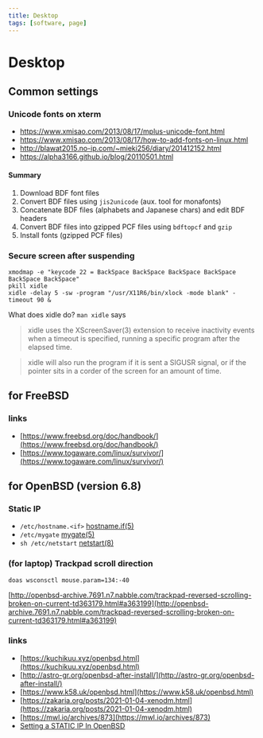 ```yaml
---
title: Desktop
tags: [software, page]
---
```


# Desktop

## Common settings

### Unicode fonts on xterm

* <https://www.xmisao.com/2013/08/17/mplus-unicode-font.html>
* <https://www.xmisao.com/2013/08/17/how-to-add-fonts-on-linux.html>
* <http://blawat2015.no-ip.com/~mieki256/diary/201412152.html>
* <https://alpha3166.github.io/blog/20110501.html>

#### Summary

1. Download BDF font files
1. Convert BDF files using `jis2unicode` (aux. tool for monafonts)
1. Concatenate BDF files (alphabets and Japanese chars) and edit BDF headers
1. Convert BDF files into gzipped PCF files using `bdftopcf` and `gzip`
1. Install fonts (gzipped PCF files)

### Secure screen after suspending

```
xmodmap -e "keycode 22 = BackSpace BackSpace BackSpace BackSpace BackSpace BackSpace"
pkill xidle
xidle -delay 5 -sw -program "/usr/X11R6/bin/xlock -mode blank" -timeout 90 &
```

What does xidle do? `man xidle` says

> xidle uses the XScreenSaver(3) extension to receive inactivity events
> when a timeout is specified, running a specific program after the elapsed
> time.

> xidle will also run the program if it is sent a SIGUSR signal, or
> if the pointer sits in a corder of the screen for an amount of time.

## for FreeBSD

### links

* [https://www.freebsd.org/doc/handbook/](https://www.freebsd.org/doc/handbook/)
* [https://www.togaware.com/linux/survivor/](https://www.togaware.com/linux/survivor/)

## for OpenBSD (version 6.8)

### Static IP

* `/etc/hostname.<if>` [hostname.if(5)](https://man.openbsd.org/hostname.if)
* `/etc/mygate` [mygate(5)](https://man.openbsd.org/mygate.5)
* `sh /etc/netstart` [netstart(8)](https://man.openbsd.org/netstart.8)

### (for laptop) Trackpad scroll direction

```
doas wsconsctl mouse.param=134:-40
```

[http://openbsd-archive.7691.n7.nabble.com/trackpad-reversed-scrolling-broken-on-current-td363179.html#a363199](http://openbsd-archive.7691.n7.nabble.com/trackpad-reversed-scrolling-broken-on-current-td363179.html#a363199)

### links

* [https://kuchikuu.xyz/openbsd.html](https://kuchikuu.xyz/openbsd.html)
* [http://astro-gr.org/openbsd-after-install/](http://astro-gr.org/openbsd-after-install/)
* [https://www.k58.uk/openbsd.html](https://www.k58.uk/openbsd.html)
* [https://zakaria.org/posts/2021-01-04-xenodm.html](https://zakaria.org/posts/2021-01-04-xenodm.html)
* [https://mwl.io/archives/873](https://mwl.io/archives/873)
* [Setting a STATIC IP In OpenBSD](https://brainsnapped.com/2020/10/01/setting-a-static-ip-in-openbsd/)
